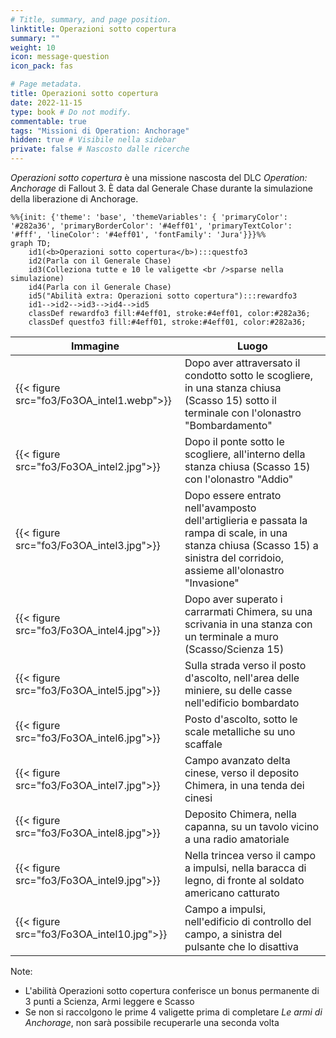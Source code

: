 ```yaml
---
# Title, summary, and page position.
linktitle: Operazioni sotto copertura
summary: ""
weight: 10
icon: message-question
icon_pack: fas

# Page metadata.
title: Operazioni sotto copertura
date: 2022-11-15
type: book # Do not modify.
commentable: true
tags: "Missioni di Operation: Anchorage"
hidden: true # Visibile nella sidebar
private: false # Nascosto dalle ricerche
---
```


*Operazioni sotto copertura* è una missione nascosta del DLC *Operation: Anchorage* di Fallout 3. È data dal Generale Chase durante la simulazione della liberazione di Anchorage.


```mermaid
%%{init: {'theme': 'base', 'themeVariables': { 'primaryColor': '#282a36', 'primaryBorderColor': '#4eff01', 'primaryTextColor': '#fff', 'lineColor': '#4eff01', 'fontFamily': 'Jura'}}}%%
graph TD;
    id1(<b>Operazioni sotto copertura</b>):::questfo3
    id2(Parla con il Generale Chase)
    id3(Colleziona tutte e 10 le valigette <br />sparse nella simulazione)
    id4(Parla con il Generale Chase)
    id5("Abilità extra: Operazioni sotto copertura"):::rewardfo3
    id1-->id2-->id3-->id4-->id5
    classDef rewardfo3 fill:#4eff01, stroke:#4eff01, color:#282a36;
    classDef questfo3 fill:#4eff01, stroke:#4eff01, color:#282a36;
```

| Immagine                             | Luogo                                                                                                                                                                         |
| ------------------------------------ | ----------------------------------------------------------------------------------------------------------------------------------------------------------------------------- |
| {{< figure src="fo3/Fo3OA_intel1.webp">}} | Dopo aver attraversato il condotto sotto le scogliere, in una stanza chiusa (Scasso 15) sotto il terminale con l'olonastro "Bombardamento"                                    |
| {{< figure src="fo3/Fo3OA_intel2.jpg">}}            | Dopo il ponte sotto le scogliere, all'interno della stanza chiusa (Scasso 15) con l'olonastro "Addio"                                                                         |
| {{< figure src="fo3/Fo3OA_intel3.jpg">}}            | Dopo essere entrato nell'avamposto dell'artiglieria e passata la rampa di scale, in una stanza chiusa (Scasso 15) a sinistra del corridoio, assieme all'olonastro "Invasione" |
| {{< figure src="fo3/Fo3OA_intel4.jpg">}}            | Dopo aver superato i carrarmati Chimera, su una scrivania in una stanza con un terminale a muro (Scasso/Scienza 15)                                                          |
| {{< figure src="fo3/Fo3OA_intel5.jpg">}}            | Sulla strada verso il posto d'ascolto, nell'area delle miniere, su delle casse nell'edificio bombardato                                                                       |
| {{< figure src="fo3/Fo3OA_intel6.jpg">}}            | Posto d'ascolto, sotto le scale metalliche su uno scaffale                                                                                                                    |
| {{< figure src="fo3/Fo3OA_intel7.jpg">}}            | Campo avanzato delta cinese, verso il deposito Chimera, in una tenda dei cinesi                                                                                               |
| {{< figure src="fo3/Fo3OA_intel8.jpg">}}            | Deposito Chimera, nella capanna,  su un tavolo vicino a una radio amatoriale                                                                                                  |
| {{< figure src="fo3/Fo3OA_intel9.jpg">}}            | Nella trincea verso il campo a impulsi, nella baracca di legno, di fronte al soldato americano catturato                                                                      |
| {{< figure src="fo3/Fo3OA_intel10.jpg">}}            | Campo a impulsi, nell'edificio di controllo del campo, a sinistra del pulsante che lo disattiva                                                                               |



Note:
- L'abilità Operazioni sotto copertura conferisce un bonus permanente di 3 punti a Scienza, Armi leggere e Scasso
- Se non si raccolgono le prime 4 valigette prima di completare *Le armi di Anchorage*, non sarà possibile recuperarle una seconda volta